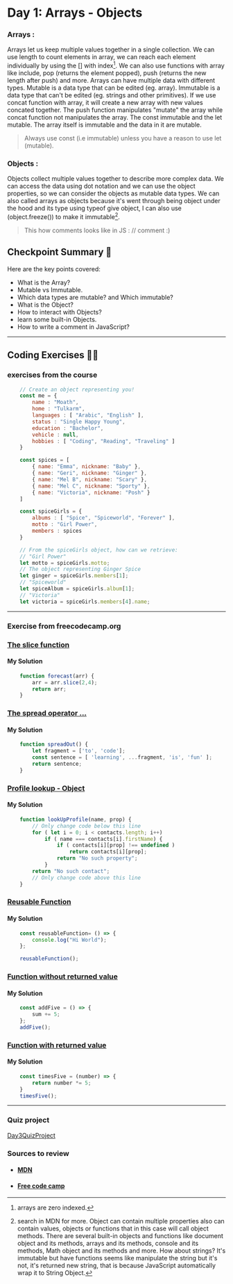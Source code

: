 
# Day 1: Arrays - Objects

### Arrays :

Arrays let us keep multiple values together in a single collection. We can use length to count elements in array, we can reach each element individually by using the [] with index[^1]. We can also use functions with array like include, pop (returns the element popped), push (returns the new length after push) and more. Arrays can have multiple data with different types.
Mutable is a data type that can be edited (eg. array). Immutable is a data type that can't be edited (eg. strings and other primitives). If we use concat function with array, it will create a new array with new values concated together. The push function manipulates "mutate" the array while concat function not manipulates the array. The const immutable and the let mutable. The array itself is immutable and the data in it are mutable.
[^1]: arrays are zero indexed.
> Always use const (i.e immutable) unless you have a reason to use let (mutable).

### Objects :

Objects collect multiple values together to describe more complex data. We can access the data using dot notation and we can use the object properties, so we can consider the objects as mutable data types. We can also called arrays as objects because it's went through being object under the hood and its type using typeof give object, I can also use (object.freeze()) to make it immutable[^2].
[^2]: search in MDN for more. Object can contain multiple properties also can contain values, objects or functions that in this case will call object methods.
There are several built-in objects and functions like document object and its methods, arrays and its methods, console and its methods, Math object and its methods and more. How about strings? It's immutable but have functions seems like manipulate the string but it's not, it's returned new string, that is because JavaScript automatically wrap it to String Object.

> This how comments looks like in JS : // comment :)

## Checkpoint Summary :vertical_traffic_light:

Here are the key points covered:

- What is the Array?
- Mutable vs Immutable.
- Which data types are mutable? and Which immutable?
- What is the Object?
- How to interact with Objects?
- learn some built-in Objects.
- How to write a comment in JavaScript?

---

## Coding Exercises :man_technologist:

### exercises from the course

```javascript
    // Create an object representing you!
    const me = {
        name : "Moath",
        home : "Tulkarm",
        languages : [ "Arabic", "English" ],
        status : "Single Happy Young",
        education : "Bachelor",
        vehicle : null,
        hobbies : [ "Coding", "Reading", "Traveling" ]
    }
```

```javascript
    const spices = [
        { name: "Emma", nickname: "Baby" },
        { name: "Geri", nickname: "Ginger" },
        { name: "Mel B", nickname: "Scary" },
        { name: "Mel C", nickname: "Sporty" },
        { name: "Victoria", nickname: "Posh" }
    ]

    const spiceGirls = {
        albums : [ "Spice", "Spiceworld", "Forever" ],
        motto : "Girl Power",
        members : spices
    }

    // From the spiceGirls object, how can we retrieve:
    // "Girl Power"
    let motto = spiceGirls.motto;
    // The object representing Ginger Spice
    let ginger = spiceGirls.members[1];
    // "Spiceworld"
    let spiceAlbum = spiceGirls.album[1];
    // "Victoria"
    let victoria = spiceGirls.members[4].name;
```

---

### Exercise from freecodecamp.org

### [The slice function](https://www.freecodecamp.org/learn/javascript-algorithms-and-data-structures/basic-data-structures/copy-array-items-using-slice)

#### My Solution

```javascript
    function forecast(arr) {
        arr = arr.slice(2,4);
        return arr;
    }
```

### [The spread operator ...](https://www.freecodecamp.org/learn/javascript-algorithms-and-data-structures/basic-data-structures/combine-arrays-with-the-spread-operator)

#### My Solution

```javascript
    function spreadOut() {
        let fragment = ['to', 'code'];
        const sentence = [ 'learning', ...fragment, 'is', 'fun' ];
        return sentence;
    }
```

### [Profile lookup - Object](https://www.freecodecamp.org/learn/javascript-algorithms-and-data-structures/basic-javascript/profile-lookup)

#### My Solution

```javascript
    function lookUpProfile(name, prop) {
        // Only change code below this line
        for ( let i = 0; i < contacts.length; i++)
            if ( name === contacts[i].firstName) {
                if ( contacts[i][prop] !== undefined )
                    return contacts[i][prop];
                return "No such property";
            }
        return "No such contact";
        // Only change code above this line
    }
```

### [Reusable Function](https://www.freecodecamp.org/learn/javascript-algorithms-and-data-structures/basic-javascript/write-reusable-javascript-with-functions)

#### My Solution

```javascript
    const reusableFunction= () => {
        console.log("Hi World");
    };

    reusableFunction();
```

### [Function without returned value](https://www.freecodecamp.org/learn/javascript-algorithms-and-data-structures/basic-javascript/understanding-undefined-value-returned-from-a-function)

#### My Solution

```javascript
    const addFive = () => {
        sum += 5;
    };
    addFive();
```

### [Function with returned value](https://www.freecodecamp.org/learn/javascript-algorithms-and-data-structures/basic-javascript/return-a-value-from-a-function-with-return)

#### My Solution

```javascript
    const timesFive = (number) => {
        return number *= 5;
    }
    timesFive();
```

---

### Quiz project

[Day3QuizProject](./Day3QuizProject/Quiz.js.html)

### Sources to review
- #### [MDN](https://developer.mozilla.org/)
- #### [Free code camp](https://www.freecodecamp.org/)